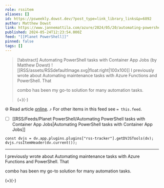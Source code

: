 ```yaml
---
role: rssitem
aliases: []
id: https://psweekly.dowst.dev/?post_type=link_library_links&p=6892
author: Matthew Dowst
link: https://www.jannemattila.com/azure/2024/05/20/automating-powershell-tasks-with-container-apps.html
published: 2024-05-24T12:23:54.000Z
feed: "[[Planet PowerShell]]"
pinned: false
tags: []
---
```


> [!abstract] Automating PowerShell tasks with Container App Jobs (by Matthew Dowst)
> ![[RSS/assets/RSSdefaultImage.svg|float:right|100x100]] I previously wrote about Automating maintenance tasks with Azure Functions and PowerShell. That
> 
> combo has been my go-to solution for many automation tasks.
> 
> (+)(-)

🌐 Read article [online](https://www.jannemattila.com/azure/2024/05/20/automating-powershell-tasks-with-container-apps.html). ⤴ For other items in this feed see `= this.feed`.

- [ ] [[RSS/Feeds/Planet PowerShell/Automating PowerShell tasks with Container App Jobs|Automating PowerShell tasks with Container App Jobs]]

~~~dataviewjs
const dvjs = dv.app.plugins.plugins["rss-tracker"].getDVJSTools(dv);
dvjs.rssItemHeader(dv.current());
~~~

- - -

I previously wrote about Automating maintenance tasks with Azure Functions and PowerShell. That

combo has been my go-to solution for many automation tasks.

(+)(-)
